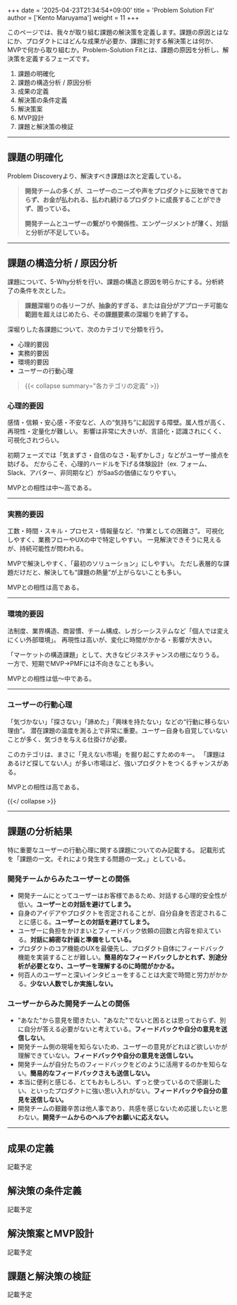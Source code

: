+++
date = '2025-04-23T21:34:54+09:00'
title = 'Problem Solution Fit'
author = ['Kento Maruyama']
weight = 11
+++

このページでは、我々が取り組む課題の解決策を定義します。課題の原因とはなにか、プロダクトにはどんな成果が必要か、課題に対する解決策とは何か、MVPで何から取り組むか。Problem-Solution Fitとは、課題の原因を分析し、解決策を定義するフェーズです。

1. 課題の明確化
2. 課題の構造分析 / 原因分析
3. 成果の定義
4. 解決策の条件定義
5. 解決策案
6. MVP設計
7. 課題と解決策の検証

---

## 課題の明確化

Problem Discoveryより、解決すべき課題は次と定義している。

> **開発チームの多くが、ユーザーのニーズや声をプロダクトに反映できておらず、お金が払われる、払われ続けるプロダクトに成長することができず、困っている。**
> 
> **開発チームとユーザーの繋がりや関係性、エンゲージメントが薄く、対話と分析が不足している。**

---

## 課題の構造分析 / 原因分析

課題について、5-Why分析を行い、課題の構造と原因を明らかにする。分析終了の条件を次とした。

> **課題深堀りの各リーフが、抽象的すぎる、または自分がアプローチ可能な範囲を超えはじめたら、その課題要素の深堀りを終了する。**

深堀りした各課題について、次のカテゴリで分類を行う。

- 心理的要因
- 実務的要因
- 環境的要因
- ユーザーの行動心理

> {{< collapse summary="各カテゴリの定義" >}}

### 心理的要因

感情・信頼・安心感・不安など、人の“気持ち”に起因する障壁。属人性が高く、再現性・定量化が難しい。
影響は非常に大きいが、言語化・認識されにくく、可視化されづらい。

初期フェーズでは「気まずさ・自信のなさ・恥ずかしさ」などがユーザー接点を妨げる。
だからこそ、心理的ハードルを下げる体験設計（ex. フォーム、Slack、アバター、非同期など）がSaaSの価値になりやすい。

MVPとの相性は中〜高である。

---

### 実務的要因

工数・時間・スキル・プロセス・情報量など、“作業としての困難さ”。
可視化しやすく、業務フローやUXの中で特定しやすい。
一見解決できそうに見えるが、持続可能性が問われる。

MVPで解決しやすく、「最初のソリューション」にしやすい。
ただし表層的な課題だけだと、解決しても“課題の熱量”が上がらないことも多い。

MVPとの相性は高である。

---

### 環境的要因

法制度、業界構造、商習慣、チーム構成、レガシーシステムなど「個人では変えにくい外部環境」。
再現性は高いが、変化に時間がかかる・影響が大きい。

「マーケットの構造課題」として、大きなビジネスチャンスの根になりうる。
一方で、短期でMVP→PMFには不向きなことも多い。

MVPとの相性は低〜中である。

---

### ユーザーの行動心理

「気づかない」「探さない」「諦めた」「興味を持たない」などの“行動に移らない理由”。
潜在課題の温度を測る上で非常に重要。ユーザー自身も自覚していないことが多く、気づきを与える仕掛けが必要。

このカテゴリは、まさに「見えない市場」を掘り起こすためのキー。
「課題はあるけど探してない人」が多い市場ほど、強いプロダクトをつくるチャンスがある。

MVPとの相性は高である。

{{</ collapse >}}

---

## 課題の分析結果

特に重要なユーザーの行動心理に関する課題についてのみ記載する。
記載形式を「課題の一文。それにより発生する問題の一文。」としている。

### 開発チームからみたユーザーとの関係

- 開発チームにとってユーザーはお客様であるため、対話する心理的安全性が低い。**ユーザーとの対話を避けてしまう。**
- 自身のアイデアやプロダクトを否定されることが、自分自身を否定されることに感じる。**ユーザーとの対話を避けてしまう。**
- ユーザーに負担をかけまいとフィードバック依頼の回数と内容を抑えている。**対話に綿密な計画と準備をしている。**
- プロダクトのコア機能のUXを最優先し、プロダクト自体にフィードバック機能を実装することが難しい。**簡易的なフィードバックしかとれず、別途分析が必要となり、ユーザーを理解するのに時間がかかる。**
- 何百人のユーザーと深いインタビューをすることは大変で時間と労力がかかる。**少ない人数でしか実施しない。**

### ユーザーからみた開発チームとの関係

- "あなた"から意見を聞きたい、"あなた"でないと困るとは思っておらず、別に自分が答える必要がないと考えている。**フィードバックや自分の意見を送信しない**。
- 開発チーム側の現場を知らないため、ユーザーの意見がどれほど欲しいかが理解できていない。**フィードバックや自分の意見を送信しない。**
- 開発チームが自分たちのフィードバックをどのように活用するのかを知らない。**簡易的なフィードバックさえも送信しない。**
- 本当に便利と感じる、とてもおもしろい、ずっと使っているので感謝したい、といったプロダクトに強い思い入れがない。**フィードバックや自分の意見を送信しない。**
- 開発チームの艱難辛苦は他人事であり、共感を感じないため応援したいと思わない。**開発チームからのヘルプやお願いに応えない。**

---

## 成果の定義

記載予定

## 解決策の条件定義

記載予定

## 解決策案とMVP設計

記載予定

## 課題と解決策の検証

記載予定